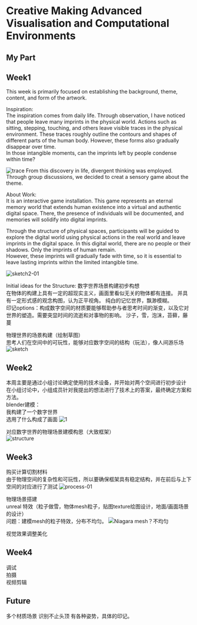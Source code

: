# Creative Making Advanced Visualisation and Computational Environments
## My Part
## Week1
This week is primarily focused on establishing the background, theme, content, and form of the artwork.

Inspiration:  
The inspiration comes from daily life. Through observation, I have noticed that people leave many imprints in the physical world. Actions such as sitting, stepping, touching, and others leave visible traces in the physical environment. These traces roughly outline the contours and shapes of different parts of the human body. However, these forms also gradually disappear over time.  
In those intangible moments, can the imprints left by people condense within time?  

![trace](https://github.com/YirenWA/Creative-Making-Advanced-Visualisation-and-Computational-Environments/assets/119879041/c80dc11d-3893-411c-942d-ddccc92b23a0)
From this discovery in life, divergent thinking was employed. Through group discussions, we decided to creat  a sensory game about the theme.  

About Work:  
It is an interactive game installation. This game represents an eternal memory world that extends human existence into a virtual and authentic digital space. There, the presence of individuals will be documented, and memories will solidify into digital imprints.  

Through the structure of physical spaces, participants will be guided to explore the digital world using physical actions in the real world and leave imprints in the digital space. In this digital world, there are no people or their shadows. Only the imprints of human remain.  
However, these imprints will gradually fade with time, so it is essential to leave lasting imprints within the limited intangible time.  

![sketch2-01](https://github.com/YirenWA/Creative-Making-Advanced-Visualisation-and-Computational-Environments/assets/119879041/97249aec-e613-4fab-beac-45d81dff4981)

Initial ideas for the Structure:
数字世界场景构建初步构想  
在物体的构建上具有一定的超现实主义，画面里看似无关的物体都有连接。 并具有一定形式感的观念构图，认为正平视角。  纯白的记忆世界，飘渺模糊。  
印记options：构成数字空间的材质要能够帮助参与者思考时间的渐变，以及它对世界的塑造。需要突显时间的流逝和对事物的影响。
沙子，雪，泡沫，苔藓，藤蔓  

物理世界的场景构建（绘制草图）  
思考人们在空间中的可玩性，能够对应数字空间的结构（玩法），像人间游乐场  
![sketch](https://github.com/YirenWA/Creative-Making-Advanced-Visualisation-and-Computational-Environments/assets/119879041/cf93bea0-e938-4b49-b10b-13644af1e356)


## Week2
本周主要是通过小组讨论确定使用的技术设备，并开始对两个空间进行初步设计  
在小组讨论中，小组成员针对我提出的想法进行了技术上的答案，最终确定方案和方法。  
blender建模：  
我构建了一个数字世界  
选用了什么构成了画面
![1](https://github.com/YirenWA/Creative-Making-Advanced-Visualisation-and-Computational-Environments/assets/119879041/9ab3f174-15e7-484a-8d7a-ad260e60d35e)

对应数字世界的物理场景建模构思（大致框架）  
![structure](https://github.com/YirenWA/Creative-Making-Advanced-Visualisation-and-Computational-Environments/assets/119879041/744fef88-2d98-4f94-a036-de2fdc246bd3)



## Week3
购买计算切割材料  
由于物理空间的复杂性和可玩性，所以要确保框架具有稳定结构，并在前后与上下空间的对应进行了测试
![process-01](https://github.com/YirenWA/Creative-Making-Advanced-Visualisation-and-Computational-Environments/assets/119879041/028f0b38-cee0-4e04-88d5-63d23ca4274e)

物理场景搭建  
unreal 特效（粒子做雪，物体mesh粒子，贴图texture绘图设计，地面/画面场景的设计）  
问题：建模mesh的粒子特效，分布不均匀。 
![Niagara mesh？不均匀](https://github.com/YirenWA/Creative-Making-Advanced-Visualisation-and-Computational-Environments/assets/119879041/8cc0b26e-cca7-4f08-bdf3-4d5d3321b207)

视觉效果调整美化

## Week4
调试  
拍摄  
视频剪辑

## Future
多个材质场景
识别不止头顶
有各种姿势，具体的印记。
